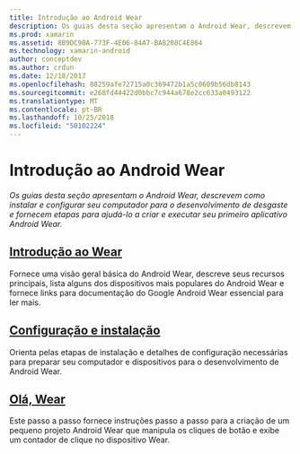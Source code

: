 ```yaml
---
title: Introdução ao Android Wear
description: Os guias desta seção apresentam o Android Wear, descrevem como instalar e configurar seu computador para o desenvolvimento de desgaste e fornecem etapas para ajudá-lo a criar e executar seu primeiro aplicativo Android Wear.
ms.prod: xamarin
ms.assetid: 8B9DC98A-773F-4E06-84A7-BA8208C4E864
ms.technology: xamarin-android
author: conceptdev
ms.author: crdun
ms.date: 12/18/2017
ms.openlocfilehash: 88259afe72715a0c369472b1a5c0609b56db8143
ms.sourcegitcommit: e268fd44422d0bbc7c944a678e2cc633a0493122
ms.translationtype: MT
ms.contentlocale: pt-BR
ms.lasthandoff: 10/25/2018
ms.locfileid: "50102224"
---
```

# <a name="get-started-with-android-wear"></a>Introdução ao Android Wear

_Os guias desta seção apresentam o Android Wear, descrevem como instalar e configurar seu computador para o desenvolvimento de desgaste e fornecem etapas para ajudá-lo a criar e executar seu primeiro aplicativo Android Wear._

## <a name="introduction-to-wearandroidwearget-startedintro-to-wearmd"></a>[Introdução ao Wear](~/android/wear/get-started/intro-to-wear.md)

Fornece uma visão geral básica do Android Wear, descreve seus recursos principais, lista alguns dos dispositivos mais populares do Android Wear e fornece links para documentação do Google Android Wear essencial para ler mais.

## <a name="setup--installationandroidwearget-startedinstallationmd"></a>[Configuração e instalação](~/android/wear/get-started/installation.md)

Orienta pelas etapas de instalação e detalhes de configuração necessárias para preparar seu computador e dispositivos para o desenvolvimento de Android Wear.

## <a name="hello-wearandroidwearget-startedhello-wearmd"></a>[Olá, Wear](~/android/wear/get-started/hello-wear.md)

Este passo a passo fornece instruções passo a passo para a criação de um pequeno projeto Android Wear que manipula os cliques de botão e exibe um contador de clique no dispositivo Wear.
